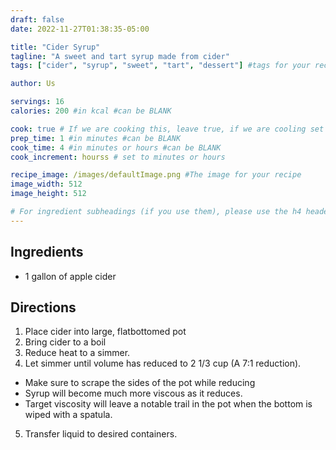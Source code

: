 ```yaml
---
draft: false
date: 2022-11-27T01:38:35-05:00

title: "Cider Syrup"
tagline: "A sweet and tart syrup made from cider"
tags: ["cider", "syrup", "sweet", "tart", "dessert"] #tags for your recipe

author: Us

servings: 16
calories: 200 #in kcal #can be BLANK

cook: true # If we are cooking this, leave true, if we are cooling set to false
prep_time: 1 #in minutes #can be BLANK
cook_time: 4 #in minutes or hours #can be BLANK
cook_increment: hourss # set to minutes or hours

recipe_image: /images/defaultImage.png #The image for your recipe
image_width: 512
image_height: 512

# For ingredient subheadings (if you use them), please use the h4 header.  For print view I have those elements targeted
---
```



## Ingredients

- 1 gallon of apple cider

## Directions

1. Place cider into large, flatbottomed pot
2. Bring cider to a boil
3. Reduce heat to a simmer.
4. Let simmer until volume has reduced to 2 1/3 cup (A 7:1 reduction).
  - Make sure to scrape the sides of the pot while reducing
  - Syrup will become much more viscous as it reduces.
  - Target viscosity will leave a notable trail in the pot when the bottom is wiped with a spatula.
5. Transfer liquid to desired containers. 
